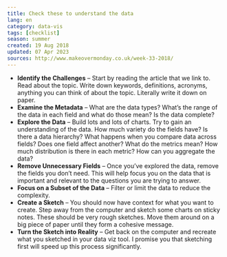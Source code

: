 ```yaml
---
title: Check these to understand the data
lang: en
category: data-vis
tags: [checklist]
season: summer
created: 19 Aug 2018
updated: 07 Apr 2023
sources: http://www.makeovermonday.co.uk/week-33-2018/
---
```


- **Identify the Challenges** – Start by reading the article that we link to. Read about the topic. Write down keywords, definitions, acronyms, anything you can think of about the topic. Literally write it down on paper.
- **Examine the Metadata** – What are the data types? What’s the range of the data in each field and what do those mean? Is the data complete?
- **Explore the Data** – Build lots and lots of charts. Try to gain an understanding of the data. How much variety do the fields have? Is there a data hierarchy? What happens when you compare data across fields? Does one field affect another? What do the metrics mean? How much distribution is there in each metric? How can you aggregate the data?
- **Remove Unnecessary Fields** – Once you’ve explored the data, remove the fields you don’t need. This will help focus you on the data that is important and relevant to the questions you are trying to answer.
- **Focus on a Subset of the Data** – Filter or limit the data to reduce the complexity.
- **Create a Sketch** – You should now have context for what you want to create. Step away from the computer and sketch some charts on sticky notes. These should be very rough sketches. Move them around on a big piece of paper until they form a cohesive message.
- **Turn the Sketch into Reality** – Get back on the computer and recreate what you sketched in your data viz tool. I promise you that sketching first will speed up this process significantly.